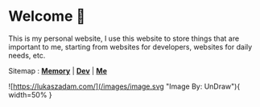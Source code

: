 # Welcome 👋

This is my personal website, I use this website to store things that are important to me, starting from websites for developers, websites for daily needs, etc.

Sitemap :
[**Memory**](/memory) | [**Dev**](/dev) | [**Me**](/me)

![https://lukaszadam.com/](/images/image.svg "Image By: UnDraw"){ width=50% }

